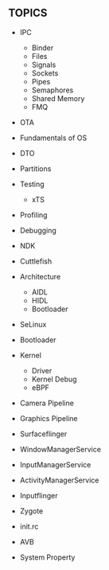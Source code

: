 ## TOPICS
- IPC
  - Binder
  - Files
  - Signals
  - Sockets
  - Pipes
  - Semaphores
  - Shared Memory
  - FMQ
    
- OTA
- Fundamentals of OS
- DTO
- Partitions
- Testing
  - xTS 

- Profiling
- Debugging
- NDK
- Cuttlefish
- Architecture
  - AIDL
  - HIDL
  - Bootloader 
- SeLinux
- Bootloader
- Kernel
  - Driver
  - Kernel Debug
  - eBPF
 
- Camera Pipeline
- Graphics Pipeline
- Surfaceflinger
- WindowManagerService
- InputManagerService
- ActivityManagerService
- Inputflinger

- Zygote
- init.rc
- AVB
- System Property



